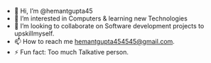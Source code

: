 - 👋 Hi, I’m @hemantgupta45
- 👀 I’m interested in Computers & learning new Technologies
- 💞️ I’m looking to collaborate on Software development projects to upskillmyself.
- 📫 How to reach me hemantgupta454545@gmail.com.
- ⚡ Fun fact: Too much Talkative person.

<!---
hemantgupta45/hemantgupta45 is a ✨ special ✨ repository because its `README.md` (this file) appears on your GitHub profile.
You can click the Preview link to take a look at your changes.
--->

